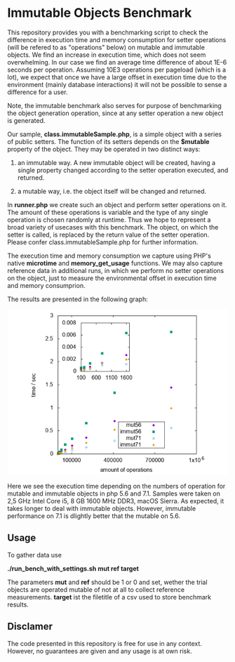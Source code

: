# Immutable Objects Benchmark

This repository provides you with a benchmarking script to check
the difference in execution time and memory consumption for setter
operations (will be refered to as "operations" below) on mutable
and immutable objects. We find an increase in execution time,
which does not seem overwhelming. In our case we find an average
time difference of about 1E-6 seconds per operation.
Assuming 10E3 operations per pageload (which is a lot), we expect
that once we have a large offset in execution time due to the
environment (mainly database interactions) it will not be possible
to sense a difference for a user.

Note, the immutable benchmark also serves for purpose of benchmarking
the object generation operation, since at any setter operation a new
object is generated.

Our sample, **class.immutableSample.php**, is a simple object with a
series of public setters. The function of its setters depends on the
**$mutable** property of the object. They may be operated in two
distinct ways:

1. an immutable way. A new immutable object will be created, having a
single property changed according to the setter operation executed,
and returned.

2. a mutable way, i.e. the object itself will be changed and returned.

In **runner.php** we create such an object and perform setter operations
on it. The amount of these operations is variable and the type of any
single operation is chosen randomly at runtime. Thus we hope to represent
a broad variety of usecases with this benchmark. The object, on which
the setter is called, is replaced by the return value of the setter
operation. Please confer class.immutableSample.php for further
information. 

The execution time and memory consumption we capture using PHP's native
**microtime** and **memory_get_usage** functions. We may also capture
reference data in additional runs, in which we perform no setter
operations on the object, just to measure the environmental offset in
execution time and memory consumprion.

The results are presented in the following graph:

![graph of temporal performance](result_t.png "graph of temporal performance")

Here we see the execution time depending on the numbers of operation for
mutable and immutable objects in php 5.6 and 7.1. Samples were taken on
2,5 GHz Intel Core i5, 8 GB 1600 MHz DDR3, macOS Sierra. As expected, it
takes longer to deal with immutable objects. However, immutable performance
on 7.1 is dlightly better that the mutable on 5.6.

## Usage

To gather data use 

**./run_bench_with_settings.sh mut ref target**

The parameters **mut** and **ref** should be 1 or 0 and set, wether the trial
objects are operated mutable of not at all to collect reference measurements.
**target** ist the filetitle of a csv used to store benchmark results. 

## Disclamer

The code presented in this repository is free for use in any context.
However, no guarantees are given and any usage is at own risk.
